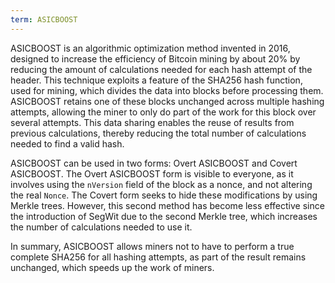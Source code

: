 ```yaml
---
term: ASICBOOST
---
```


ASICBOOST is an algorithmic optimization method invented in 2016, designed to increase the efficiency of Bitcoin mining by about 20% by reducing the amount of calculations needed for each hash attempt of the header. This technique exploits a feature of the SHA256 hash function, used for mining, which divides the data into blocks before processing them. ASICBOOST retains one of these blocks unchanged across multiple hashing attempts, allowing the miner to only do part of the work for this block over several attempts. This data sharing enables the reuse of results from previous calculations, thereby reducing the total number of calculations needed to find a valid hash.

ASICBOOST can be used in two forms: Overt ASICBOOST and Covert ASICBOOST. The Overt ASICBOOST form is visible to everyone, as it involves using the `nVersion` field of the block as a nonce, and not altering the real `Nonce`. The Covert form seeks to hide these modifications by using Merkle trees. However, this second method has become less effective since the introduction of SegWit due to the second Merkle tree, which increases the number of calculations needed to use it.

In summary, ASICBOOST allows miners not to have to perform a true complete SHA256 for all hashing attempts, as part of the result remains unchanged, which speeds up the work of miners.